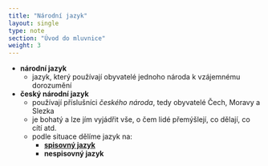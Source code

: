 ```yaml
---
title: "Národní jazyk"
layout: single
type: note
section: "Úvod do mluvnice"
weight: 3
---
```

- **národní jazyk**
    - jazyk, který používají obyvatelé jednoho národa k vzájemnému dorozumění
- **český národní jazyk**
    - používají příslušníci _českého národa_, tedy obyvatelé Čech, Moravy a Slezka
    - je bohatý a lze jím vyjádřit vše, o čem lidé přemýšlejí, co dělají, co cítí atd.
    - podle situace dělíme jazyk na:
        - **[spisovný jazyk](/notes/school/czech/czech-grammar/introduction-to-czech-grammar/czech-formal-language)**
        - **nespisovný jazyk**